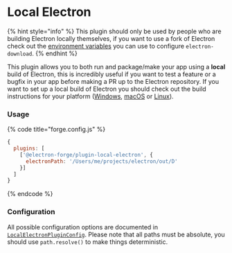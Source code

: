 # Local Electron

{% hint style="info" %}
This plugin should only be used by people who are building Electron locally themselves, if you want to use a fork of Electron check out the [environment variables](https://github.com/electron-userland/electron-download#usage) you can use to configure `electron-download`.
{% endhint %}

This plugin allows you to both run and package/make your app using a **local** build of Electron, this is incredibly useful if you want to test a feature or a bugfix in your app before making a PR up to the Electron repository.  If you want to set up a local build of Electron you should check out the build instructions for your platform \([Windows](https://electronjs.org/docs/development/build-instructions-windows), [macOS](https://electronjs.org/docs/development/build-instructions-osx) or [Linux](https://electronjs.org/docs/development/build-instructions-linux)\).

### Usage

{% code title="forge.config.js" %}
```javascript
{
  plugins: [
    ['@electron-forge/plugin-local-electron', {
      electronPath: '/Users/me/projects/electron/out/D'
    }]
  ]
}
```
{% endcode %}

### Configuration

All possible configuration options are documented in [`LocalElectronPluginConfig`](https://js.electronforge.io/interfaces/_electron_forge_plugin_local_electron.LocalElectronPluginConfig.html).  Please note that all paths must be absolute, you should use `path.resolve()` to make things deterministic.

